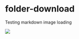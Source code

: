 # folder-download
 Testing markdown image loading
 
 [![](https://folder-download.herokuapp.com/download)](https://xscode.com)

